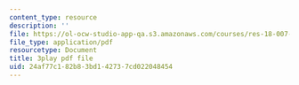 ```yaml
---
content_type: resource
description: ''
file: https://ol-ocw-studio-app-qa.s3.amazonaws.com/courses/res-18-007-calculus-revisited-multivariable-calculus-fall-2011/24af77c182b83bd142737cd022048454_Rvnv3bPDCs8.pdf
file_type: application/pdf
resourcetype: Document
title: 3play pdf file
uid: 24af77c1-82b8-3bd1-4273-7cd022048454
---
```

